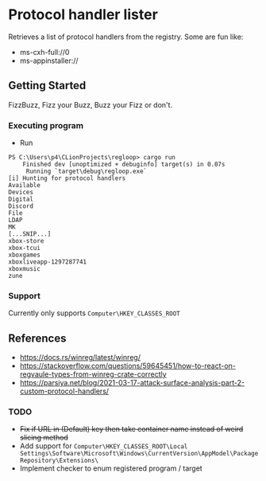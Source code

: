 # Protocol handler lister

Retrieves a list of protocol handlers from the registry.
Some are fun like:
- ms-cxh-full://0
- ms-appinstaller://


## Getting Started

FizzBuzz, Fizz your Buzz, Buzz your Fizz or don't.

### Executing program

* Run
```
PS C:\Users\p4\CLionProjects\regloop> cargo run
    Finished dev [unoptimized + debuginfo] target(s) in 0.07s
     Running `target\debug\regloop.exe`
[i] Hunting for protocol handlers
Available
Devices
Digital
Discord
File
LDAP
MK
[...SNIP...]
xbox-store
xbox-tcui
xboxgames
xboxliveapp-1297287741
xboxmusic
zune
```

### Support
Currently only supports 
`Computer\HKEY_CLASSES_ROOT`

## References 
- https://docs.rs/winreg/latest/winreg/
- https://stackoverflow.com/questions/59645451/how-to-react-on-regvaule-types-from-winreg-crate-correctly
- https://parsiya.net/blog/2021-03-17-attack-surface-analysis-part-2-custom-protocol-handlers/

### TODO
- ~~Fix if URL in (Default) key then take container name instead of weird slicing method~~
- Add support for `Computer\HKEY_CLASSES_ROOT\Local Settings\Software\Microsoft\Windows\CurrentVersion\AppModel\PackageRepository\Extensions\`
- Implement checker to enum registered program / target